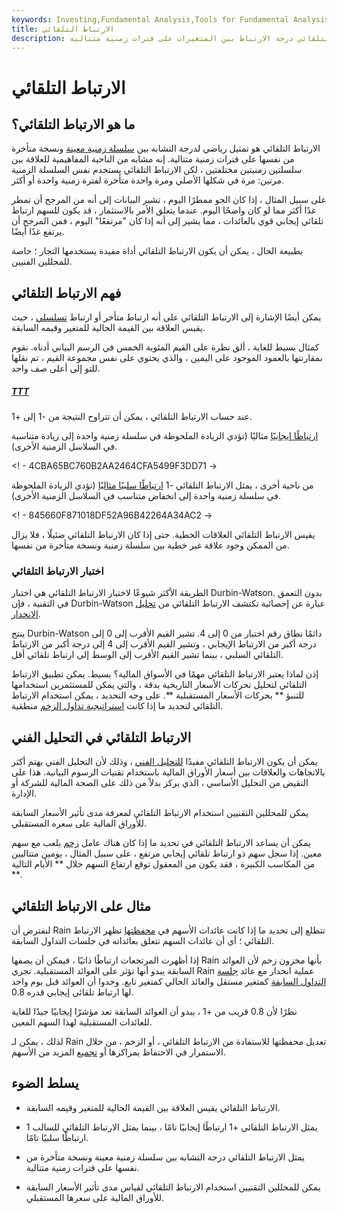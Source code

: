 ```yaml
---
keywords: Investing,Fundamental Analysis,Tools for Fundamental Analysis,Tools
title: الارتباط التلقائي
description: يُظهر الارتباط التلقائي درجة الارتباط بين المتغيرات على فترات زمنية متتالية.
---
```


# الارتباط التلقائي
## ما هو الارتباط التلقائي؟

الارتباط التلقائي هو تمثيل رياضي لدرجة التشابه بين [سلسلة زمنية معينة](/timeseries) ونسخة متأخرة من نفسها على فترات زمنية متتالية. إنه مشابه من الناحية المفاهيمية للعلاقة بين سلسلتين زمنيتين مختلفتين ، لكن الارتباط التلقائي يستخدم نفس السلسلة الزمنية مرتين: مرة في شكلها الأصلي ومرة واحدة متأخرة لفترة زمنية واحدة أو أكثر.

على سبيل المثال ، إذا كان الجو ممطرًا اليوم ، تشير البيانات إلى أنه من المرجح أن تمطر غدًا أكثر مما لو كان واضحًا اليوم. عندما يتعلق الأمر بالاستثمار ، قد يكون للسهم ارتباط تلقائي إيجابي قوي بالعائدات ، مما يشير إلى أنه إذا كان "مرتفعًا" اليوم ، فمن المرجح أن يرتفع غدًا أيضًا.

بطبيعة الحال ، يمكن أن يكون الارتباط التلقائي أداة مفيدة يستخدمها التجار ؛ خاصة للمحللين الفنيين.

## فهم الارتباط التلقائي

يمكن أيضًا الإشارة إلى الارتباط التلقائي على أنه ارتباط متأخر أو ارتباط [تسلسلي](/serial-correlation) ، حيث يقيس العلاقة بين القيمة الحالية للمتغير وقيمه السابقة.

كمثال بسيط للغاية ، ألق نظرة على القيم المئوية الخمس في الرسم البياني أدناه. نقوم بمقارنتها بالعمود الموجود على اليمين ، والذي يحتوي على نفس مجموعة القيم ، تم نقلها للتو إلى أعلى صف واحد.

<h5> <a href=""> TTT </a> </h5>

عند حساب الارتباط التلقائي ، يمكن أن تتراوح النتيجة من -1 إلى +1.

[ارتباطًا إيجابيًا](/positive-correlation) مثاليًا (تؤدي الزيادة الملحوظة في سلسلة زمنية واحدة إلى زيادة متناسبة في السلاسل الزمنية الأخرى).

<! - 4CBA65BC760B2AA2464CFA5499F3DD71 ->

من ناحية أخرى ، يمثل الارتباط التلقائي -1 [ارتباطًا سلبيًا مثاليًا](/negative-correlation) (تؤدي الزيادة الملحوظة في سلسلة زمنية واحدة إلى انخفاض متناسب في السلاسل الزمنية الأخرى).

<! - 845660F871018DF52A96B42264A34AC2 ->

يقيس الارتباط التلقائي العلاقات الخطية. حتى إذا كان الارتباط التلقائي ضئيلًا ، فلا يزال من الممكن وجود علاقة غير خطية بين سلسلة زمنية ونسخة متأخرة من نفسها.

### اختبار الارتباط التلقائي

الطريقة الأكثر شيوعًا لاختبار الارتباط التلقائي هي اختبار Durbin-Watson. بدون التعمق في التقنية ، فإن Durbin-Watson عبارة عن إحصائية تكتشف الارتباط التلقائي من [تحليل الانحدار](/regression).

ينتج Durbin-Watson دائمًا نطاق رقم اختبار من 0 إلى 4. تشير القيم الأقرب إلى 0 إلى درجة أكبر من الارتباط الإيجابي ، وتشير القيم الأقرب إلى 4 إلى درجة أكبر من الارتباط التلقائي السلبي ، بينما تشير القيم الأقرب إلى الوسط إلى ارتباط تلقائي أقل.

إذن لماذا يعتبر الارتباط التلقائي مهمًا في الأسواق المالية؟ بسيط. يمكن تطبيق الارتباط التلقائي لتحليل تحركات الأسعار التاريخية بدقة ، والتي يمكن للمستثمرين استخدامها للتنبؤ ** بحركات الأسعار المستقبلية **. على وجه التحديد ، يمكن استخدام الارتباط التلقائي لتحديد ما إذا كانت [استراتيجية تداول الزخم](/momentum_investing) منطقية.

## الارتباط التلقائي في التحليل الفني

يمكن أن يكون الارتباط التلقائي مفيدًا [للتحليل الفني](/technicalanalysis) ، وذلك لأن التحليل الفني يهتم أكثر بالاتجاهات والعلاقات بين أسعار الأوراق المالية باستخدام تقنيات الرسوم البيانية. هذا على النقيض من التحليل الأساسي ، الذي يركز بدلاً من ذلك على الصحة المالية للشركة أو الإدارة.

يمكن للمحللين التقنيين استخدام الارتباط التلقائي لمعرفة مدى تأثير الأسعار السابقة للأوراق المالية على سعره المستقبلي.

يمكن أن يساعد الارتباط التلقائي في تحديد ما إذا كان هناك عامل [زخم](/momentum) يلعب مع سهم معين. إذا سجل سهم ذو ارتباط تلقائي إيجابي مرتفع ، على سبيل المثال ، يومين متتاليين من المكاسب الكبيرة ، فقد يكون من المعقول توقع ارتفاع السهم خلال ** الأيام التالية **.

## مثال على الارتباط التلقائي

لنفترض أن Rain تتطلع إلى تحديد ما إذا كانت عائدات الأسهم في [محفظتها](/portfolio) تظهر الارتباط التلقائي ؛ أي أن عائدات السهم تتعلق بعائداته في جلسات التداول السابقة.

إذا أظهرت المرتجعات ارتباطًا ذاتيًا ، فيمكن أن يصفها Rain بأنها مخزون زخم لأن العوائد السابقة يبدو أنها تؤثر على العوائد المستقبلية. تجري Rain عملية انحدار مع عائد [جلسة التداول السابقة](/tradingsession) كمتغير مستقل والعائد الحالي كمتغير تابع. وجدوا أن العوائد قبل يوم واحد لها ارتباط تلقائي إيجابي قدره 0.8.

نظرًا لأن 0.8 قريب من +1 ، يبدو أن العوائد السابقة تعد مؤشرًا إيجابيًا جيدًا للغاية للعائدات المستقبلية لهذا السهم المعين.

لذلك ، يمكن لـ Rain تعديل محفظتها للاستفادة من الارتباط التلقائي ، أو الزخم ، من خلال الاستمرار في الاحتفاظ بمراكزها أو [تجميع](/accumulation) المزيد من الأسهم.

## يسلط الضوء

- الارتباط التلقائي يقيس العلاقة بين القيمة الحالية للمتغير وقيمه السابقة.

- يمثل الارتباط التلقائي +1 ارتباطًا إيجابيًا تامًا ، بينما يمثل الارتباط التلقائي للسالب 1 ارتباطًا سلبيًا تامًا.

- يمثل الارتباط التلقائي درجة التشابه بين سلسلة زمنية معينة ونسخة متأخرة من نفسها على فترات زمنية متتالية.

- يمكن للمحللين التقنيين استخدام الارتباط التلقائي لقياس مدى تأثير الأسعار السابقة للأوراق المالية على سعرها المستقبلي.

